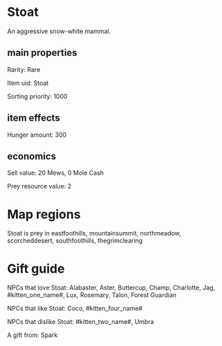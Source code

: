 # Stoat

An aggressive snow-white mammal.

## main properties

Rarity: Rare

Item uid: Stoat

Sorting priority: 1000

## item effects

Hunger amount: 300

## economics

Sell value: 20 Mews, 0 Mole Cash

Prey resource value: 2

# Map regions

Stoat is prey in eastfoothills, mountainsummit, northmeadow, scorcheddesert, southfoothills, thegrimclearing

# Gift guide

NPCs that love Stoat: Alabaster, Aster, Buttercup, Champ, Charlotte, Jag, #kitten_one_name#, Lux, Rosemary, Talon, Forest Guardian

NPCs that like Stoat: Coco, #kitten_four_name#

NPCs that dislike Stoat: #kitten_two_name#, Umbra

A gift from: Spark